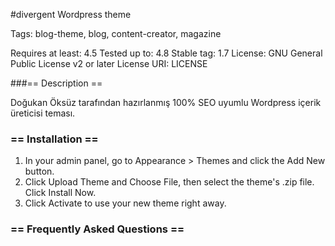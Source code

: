 #divergent Wordpress theme

Tags: blog-theme, blog, content-creator, magazine

Requires at least: 4.5
Tested up to: 4.8
Stable tag: 1.7
License: GNU General Public License v2 or later
License URI: LICENSE


###== Description ==

Doğukan Öksüz tarafından hazırlanmış 100% SEO uyumlu Wordpress içerik üreticisi teması.

### == Installation ==

1. In your admin panel, go to Appearance > Themes and click the Add New button.
2. Click Upload Theme and Choose File, then select the theme's .zip file. Click Install Now.
3. Click Activate to use your new theme right away.

### == Frequently Asked Questions ==
